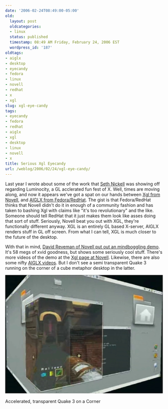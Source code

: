 ```yaml
---
date: '2006-02-24T08:49:00-05:00'
old:
  layout: post
  oldcategories:
  - linux
  status: published
  timestamp: 08:49 AM Friday, February 24, 2006 EST
  wordpress_id: '187'
oldtags:
- aiglx
- desktop
- eyecandy
- fedora
- linux
- novell
- redhat
- x
- xgl
slug: xgl-eye-candy
tags:
- eyecandy
- fedora
- redhat
- aiglx
- xgl
- desktop
- linux
- novell
- x
title: Serious Xgl Eyecandy
url: /weblog/2006/02/24/xgl-eye-candy/
---
```


Last year I wrote about some of the work that [Seth Nickell](http://www.gnome.org/~seth/) was showing off regarding Luminocity, a GL acclerated fun
fest of X.  Well, times are moving along, and now it appears we've got a spat
on our hands between
[Xgl from Novell](http://www.novell.com/linux/xglrelease/), and
[AIGLX from Fedora/RedHat](http://fedoraproject.org/wiki/RenderingProject/aiglx).
The gist is that Fedora/RedHat thinks that Novell didn't do it in enough of a community fashion and has taken to bashing Xgl with
claims like "it's too revolutionary" and the like.  Someone should tell RedHat
that it just makes them look like asses doing that sort of stuff.  Seriously,
Novell beat you out with XGL, they're functionally different anyway.  XGL is
an entirely GL based X-server, AIGLX renders stuff in GL off screen.  From what
I can tell, XGL is much closer to the future of the desktop.

With that in mind, [David Reveman of Novell put out an mindboggling demo](http://www.freedesktop.org/~davidr/xgl-demo1.xvid.avi).  It's 58 megs of
xvid goodness, but shows some seriously cool stuff.  There's more videos of
the demo at the [Xgl page at
Novell](http://www.novell.com/linux/xglrelease/).  Likewise, there are also some nifty [AIGLX videos](http://fedoraproject.org/wiki/RenderingProject/aiglx).  But I don't see a semi
transparent Quake 3 running on the corner of a cube metaphor desktop in the latter.

<div class="image caption center">
    <img src="/weblog/media/2006/02/quakeCorner.jpg" alt="Accelerated, transparent Quake 3 on a Corner">
    <p>Accelerated, transparent Quake 3 on a Corner</p>
</div>